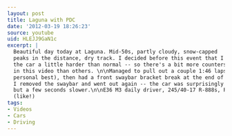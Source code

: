 ```yaml
---
layout: post
title: Laguna with PDC
date: '2012-03-19 18:26:23'
source: youtube
uid: HLEJJ9GaN1c
excerpt: |
  Beautiful day today at Laguna. Mid-50s, partly cloudy, snow-capped
  peaks in the distance, dry track. I decided before this event that I'd push
  the car a little harder than normal -- so there's a bit more countersteering
  in this video than others. \n\nManaged to pull out a couple 1:46 laps (a new
  personal best), then had a front swaybar bracket break at the end of this session.
  I removed the swaybar and went out again -- the car was surprisingly well behaved,
  but a few seconds slower.\n\nE36 M3 daily driver, 245/40-17 R-888s, PF-01 pads
  (like!)
tags:
- Videos
- Cars
- Driving
---
```


